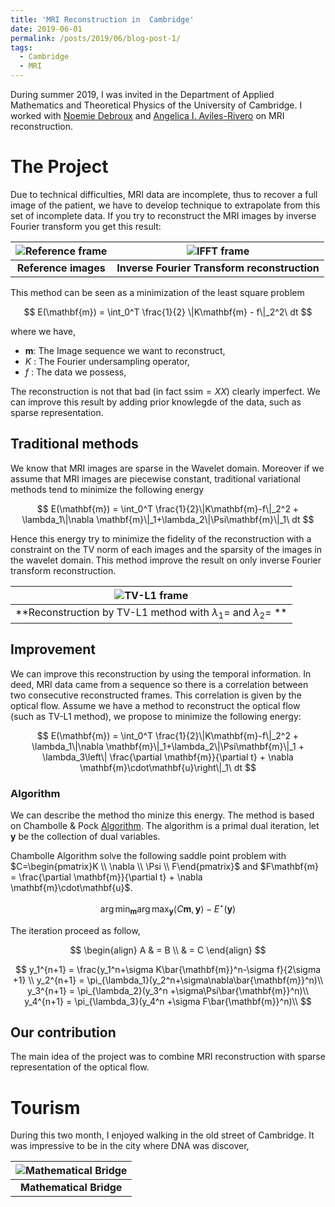 ```yaml
---
title: 'MRI Reconstruction in  Cambridge'
date: 2019-06-01
permalink: /posts/2019/06/blog-post-1/
tags:
  - Cambridge
  - MRI
---
```


During summer 2019, I was invited in the Department of Applied Mathematics and Theoretical Physics of the University of Cambridge. I worked with [Noemie Debroux](https://sites.google.com/view/noemiedebroux/) and [Angelica I. Aviles-Rivero](https://angelicaiaviles.wordpress.com/) on MRI reconstruction.

# The Project

Due to technical difficulties, MRI data are incomplete, thus to recover a full image of the patient, we have to develop technique to extrapolate from this set of incomplete data. If you try to reconstruct the MRI images by inverse Fourier transform you get this result:

| ![Reference frame](https://tschmoderer.github.io/images/blogs/2019_06_cambridge/reference_cardiac.jpg) |![IFFT frame](https://tschmoderer.github.io/images/blogs/2019_06_cambridge/direct_reco_cardiac.jpg) |
|:--:|:--:|
| **Reference images** | **Inverse Fourier Transform reconstruction** |

This method can be seen as a minimization of the least square problem

$$
E(\mathbf{m}) = \int_0^T \frac{1}{2} \|K\mathbf{m} - f\|_2^2\ dt
$$

where we have,

* $\mathbf{m}$: The Image sequence we want to reconstruct,
* $K$ : The Fourier undersampling operator,
* $f$ : The data we possess,

The reconstruction is not that bad (in fact $\text{ssim} = XX$) clearly imperfect. We can improve this result by adding prior knowlegde of the data, such as sparse representation.

## Traditional methods

We know that MRI images are sparse in the Wavelet domain. Moreover if we assume that MRI images are piecewise constant, traditional variational methods tend to minimize the following energy

$$
E(\mathbf{m}) = \int_0^T \frac{1}{2}\|K\mathbf{m}-f\|_2^2 + \lambda_1\|\nabla \mathbf{m}\|_1+\lambda_2\|\Psi\mathbf{m}\|_1\ dt
$$

Hence this energy try to minimize the fidelity of the reconstruction with a constraint on the TV norm of each images and the sparsity of the images in the wavelet domain. This method improve the result on only inverse Fourier transform reconstruction.

|![TV-L1 frame](https://tschmoderer.github.io/images/blogs/2019_06_cambridge/tvl1_cardiac.jpg) |
|:--:|
| **Reconstruction by TV-L1 method with $\lambda_1=$ and $\lambda_2=$ **|

## Improvement

We can improve this reconstruction by using the temporal information. In deed, MRI data came from a sequence so there is a correlation between two consecutive reconstructed frames. This correlation is given by the optical flow. Assume we have a method to reconstruct the optical flow (such as TV-L1 method), we propose to minimize the following energy:

$$
E(\mathbf{m}) = \int_0^T \frac{1}{2}\|K\mathbf{m}-f\|_2^2 + \lambda_1\|\nabla \mathbf{m}\|_1+\lambda_2\|\Psi\mathbf{m}\|_1 + \lambda_3\left\| \frac{\partial \mathbf{m}}{\partial t} + \nabla \mathbf{m}\cdot\mathbf{u}\right\|_1\ dt
$$

### Algorithm

We can describe the method tho minize this energy. The method is based on Chambolle & Pock [Algorithm](b1639827@urhen.com). The algorithm is a primal dual iteration, let $\mathbf{y}$ be the collection of dual variables.

Chambolle Algorithm solve the following saddle point problem with $C=\begin{pmatrix}K \\ \nabla \\ \Psi \\ F\end{pmatrix}$ and $F\mathbf{m} = \frac{\partial \mathbf{m}}{\partial t} + \nabla \mathbf{m}\cdot\mathbf{u}$.

$$
\arg\min_{\mathbf{m}}\arg\max_{\mathbf{y}} \left\langle C\mathbf{m},\mathbf{y} \right\rangle - E^{\star}(\mathbf{y})
$$

The iteration proceed as follow, 

$$ \begin{align} A & = B \\ & = C \end{align} $$

$$
y_1^{n+1} = \frac{y_1^n+\sigma K\bar{\mathbf{m}}^n-\sigma f}{2\sigma +1} \\
y_2^{n+1} = \pi_{\lambda_1}(y_2^n+\sigma\nabla\bar{\mathbf{m}}^n)\\
y_3^{n+1} = \pi_{\lambda_2}(y_3^n +\sigma\Psi\bar{\mathbf{m}}^n)\\
y_4^{n+1} = \pi_{\lambda_3}(y_4^n +\sigma F\bar{\mathbf{m}}^n)\\
$$

## Our contribution
The main idea of the project was to combine MRI reconstruction with sparse representation of the optical flow. 

# Tourism
During this two month, I enjoyed walking in the old street of Cambridge. It was impressive to be in the city where DNA was discover,

| ![Mathematical Bridge](https://tschmoderer.github.io/images/blogs/2019_06_cambridge/math_bridge.jpg) |
|:--:|
| **Mathematical Bridge** |
